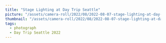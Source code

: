 ```yaml
---
title: "Stage Lighting at Day Trip Seattle"
picture: "/assets/camera-roll/2022/08/2022-08-07-stage-lighting-at-day-trip-seattle/20220808_035924313_iOS.jpg"
thumbnail: "/assets/camera-roll/2022/08/2022-08-07-stage-lighting-at-day-trip-seattle/20220808_035924313_iOS-thumbnail.jpg"
tags:
  - photograph
  - Day Trip Seattle 2022
---
```




